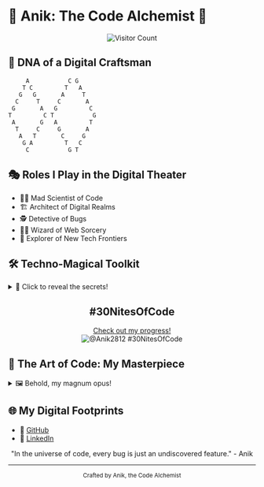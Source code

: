 # 🚀 Anik: The Code Alchemist 🧪

<div align="center">
  
  ![Visitor Count](https://profile-counter.glitch.me/anik-profile/count.svg)
  
</div>

## 🧬 DNA of a Digital Craftsman

```ascii
     A           C G
    T C         T   A
   G   G       A     T
  C     T     C       A
 G       A   G         C
T         C T           G
 A       G   A         T
  T     C     G       A
   A   T       C     G
    G A         T   C
     C           G T
```

## 🎭 Roles I Play in the Digital Theater

- 👨‍🔬 Mad Scientist of Code
- 🏗️ Architect of Digital Realms
- 🕵️ Detective of Bugs
- 🧙‍♂️ Wizard of Web Sorcery
- 🚀 Explorer of New Tech Frontiers

## 🛠️ Techno-Magical Toolkit

<details>
<summary>🔮 Click to reveal the secrets!</summary>
  
  | Language     | Proficiency | Magic Power            |
  |:------------:|:-----------:|:----------------------:|
  | C/C++        | ██████████ 100% | Time Bending        |
  | HTML/CSS     | ██████████ 100% | Illusion Casting    |
  | Bash         | ██████████ 100% | System Whispering   |
  | MongoDB      | ██████████ 100% | Data Shapeshifting  |
  | SQL          | ██████████ 100% | Relation Weaving    |
  | JavaScript   | █████████░ 90%  | Reality Warping     |
  | Python       | ████████░░ 80%  | Beast Taming        |
  | ReactJS      | ███████░░░ 70%  | Component Conjuring |
  | Node.js      | ███████░░░ 70%  | Server Summoning    |
  | Solidity     | █████░░░░░ 50%  | Blockchain Binding  |
  | Django       | ████░░░░░░ 40%  | Python Web Channeling |
  | Next.js      | ███░░░░░░░ 30%  | React Realm Expansion |
</details>

<div align="center">
  
## #30NitesOfCode
  [Check out my progress!](https://www.codedex.io/@Anik2812/30-nites-of-code)  
  ![@Anik2812 #30NitesOfCode](https://www.codedex.io/api/petStatus?user=Anik2812)
</div>

## 🎨 The Art of Code: My Masterpiece

<details>
<summary>🖼️ Behold, my magnum opus!</summary>

```python
def anik_code(problem):
  if problem.difficulty == "impossible":
      return solution.elegant()
  elif problem.is_boring():
      return solution.creative()
  else:
      return solution.optimal()

while True:
  challenge = world.next_tech_challenge()
  solution = anik_code(challenge)
  world.implement(solution)
  world.advance()
```
</details>

## 🌐 My Digital Footprints

- 🐙 [GitHub](https://github.com/Anik2812)
- 🔗 [LinkedIn](https://linkedin.com/in/Anik2812)

<div align="center">
  "In the universe of code, every bug is just an undiscovered feature." - Anik
</div>

---

<footer>
<div align="center">
  <small>
    Crafted by Anik, the Code Alchemist
  </small>
</div>
</footer>

